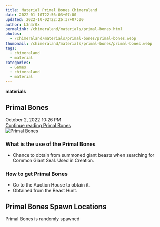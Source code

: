 ```yaml
---
title: Material Primal Bones Chimeraland
date: 2022-01-10T22:56:03+07:00
updated: 2022-10-02T22:26:37+07:00
author: L3n4r0x
permalink: /chimeraland/materials/primal-bones.html
photos:
  - /chimeraland/materials/primal-bones/primal-bones.webp
thumbnail: /chimeraland/materials/primal-bones/primal-bones.webp
tags:
  - chimeraland
  - material
categories:
  - Games
  - chimeraland
  - material
---
```


<section id="bootstrap-wrapper">
  <link
    rel="stylesheet"
    href="https://rawcdn.githack.com/dimaslanjaka/Web-Manajemen/0c3b5aa1813bd4abcd2c11bf3e37928b15c28664/css/bootstrap-5-3-0-alpha3-wrapper.css"
  />
  <div
    class="row g-0 border rounded overflow-hidden flex-md-row mb-4 shadow-sm position-relative bg-light text-dark"
  >
    <div class="col p-4 d-flex flex-column position-static">
      <strong class="d-inline-block mb-2 text-success">materials</strong>
      <h2 class="mb-0">Primal Bones</h2>
      <div class="mb-1 text-muted">October 2, 2022 10:26 PM</div>
      <a
        href="/chimeraland/materials/primal-bones.html"
        class="stretched-link d-none"
        >Continue reading Primal Bones</a
      >
    </div>
    <div class="col-auto d-none d-lg-block">
      <img
        src="/chimeraland/materials/primal-bones/primal-bones.webp"
        alt="Primal Bones"
      />
    </div>
  </div>
  <div class="row bg-light text-dark">
    <div class="col-lg-6 col-12 mb-2">
      <div class="card">
        <div class="card-body">
          <h3 class="card-title">What is the use of the Primal Bones</h3>
          <div class="card-text">
            <ul>
              <li>
                Chance to obtain from summoned giant beasts when searching for
                Common Giant Seal. Used in Creation.
              </li>
            </ul>
          </div>
        </div>
      </div>
    </div>
    <div class="col-lg-6 col-12 mb-2">
      <div class="card">
        <div class="card-body">
          <h3 class="card-title">How to get Primal Bones</h3>
          <div class="card-text">
            <ul>
              <li>Go to the Auction House to obtain it.</li>
              <li>Obtained from the Beast Hunt.</li>
            </ul>
          </div>
        </div>
      </div>
    </div>
    <div class="col-12 mb-2">
      <h2>Primal Bones Spawn Locations</h2>
      <p>Primal Bones is randomly spawned</p>
    </div>
  </div>
</section>